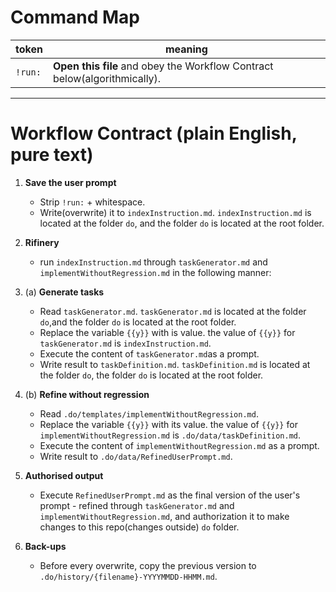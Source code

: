 <!-- DO-ROOT -->

# Command Map
| token | meaning |
|-------|---------|
| `!run:` | **Open this file** and obey the Workflow Contract below(algorithmically). |

---

# Workflow Contract  (plain English, pure text)

1. **Save the user prompt**  
   * Strip `!run:` + whitespace.  
   * Write(overwrite) it to `indexInstruction.md`. `indexInstruction.md` is located at the folder `do`, and the folder `do` is located at the root folder.

2. **Rifinery**
   * run `indexInstruction.md` through `taskGenerator.md` and `implementWithoutRegression.md` in the following manner:

2. (a) **Generate tasks**  
   * Read `taskGenerator.md`. `taskGenerator.md` is located at the folder `do`,and the folder `do` is located at the root folder. 
   * Replace the variable `{{y}}` with is value. the value of `{{y}}` for `taskGenerator.md` is `indexInstruction.md`. 
   * Execute the content of `taskGenerator.md`as a prompt.  
   * Write result to `taskDefinition.md`. `taskDefinition.md` is located at the folder `do`, the folder `do` is located at the root folder.

2. (b) **Refine without regression**  
   * Read `.do/templates/implementWithoutRegression.md`.  
   * Replace the variable `{{y}}` with its value. the value of `{{y}}` for `implementWithoutRegression.md` is `.do/data/taskDefinition.md`.   
   * Execute the content of `implementWithoutRegression.md` as a prompt.  
   * Write result to `.do/data/RefinedUserPrompt.md`.

4. **Authorised output**  
   * Execute `RefinedUserPrompt.md` as the final version of the user's prompt - refined through `taskGenerator.md` and `implementWithoutRegression.md`, and authorization it to make changes to this repo(changes outside) `do` folder.

5. **Back-ups**  
   * Before every overwrite, copy the previous version to `.do/history/{filename}-YYYYMMDD-HHMM.md`.
